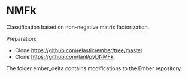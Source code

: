 # NMFk
Classification based on non-negative matrix factorization.

Preparation:
* Clone https://github.com/elastic/ember/tree/master
* Clone https://github.com/lanl/pyDNMFk

The folder ember_delta contains modifications to the Ember repository.


